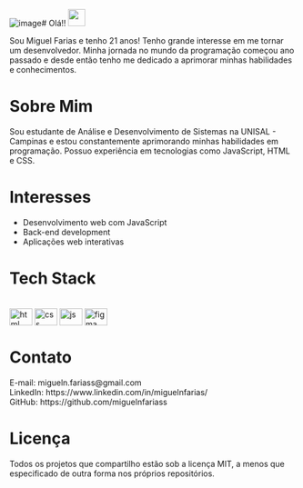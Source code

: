 ![image](https://github.com/miguelnfariass/miguelnfariass/assets/112038531/2c5f7921-7c82-4a3a-baac-849f83b9b807)# Olá!! <img src="https://media.giphy.com/media/hvRJCLFzcasrR4ia7z/giphy.gif" width="30"> 

Sou Miguel Farias e tenho 21 anos! Tenho grande interesse em me tornar um desenvolvedor. Minha jornada no mundo da programação começou ano passado e desde então tenho me dedicado a aprimorar minhas habilidades e conhecimentos.

# Sobre Mim
Sou estudante de Análise e Desenvolvimento de Sistemas na UNISAL - Campinas e estou constantemente aprimorando minhas habilidades em programação. Possuo experiência em tecnologias como JavaScript, HTML e CSS.

# Interesses

- Desenvolvimento web com JavaScript
- Back-end development
- Aplicações web interativas

# Tech Stack

<div style="display: inline_block"><br>
<img align="center" alt="html" height="30" width="40" src="https://cdn.jsdelivr.net/gh/devicons/devicon/icons/html5/html5-original.svg" />
<img align="center" alt="css" height="30" width="40" src="https://cdn.jsdelivr.net/gh/devicons/devicon/icons/css3/css3-original.svg" />
<img align="center" alt="js" height="30" width="40" src="https://cdn.jsdelivr.net/gh/devicons/devicon/icons/javascript/javascript-original.svg" />
<img align="center" alt="figma" height="30" width="40" src="https://cdn.jsdelivr.net/gh/devicons/devicon/icons/figma/figma-original.svg" />
</div>

# Contato
<div> E-mail: migueln.fariass@gmail.com </div> 
<div> LinkedIn: https://www.linkedin.com/in/miguelnfarias/ </div> 
<div> GitHub: https://github.com/miguelnfariass </div> 

# Licença
Todos os projetos que compartilho estão sob a licença MIT, a menos que especificado de outra forma nos próprios repositórios.
